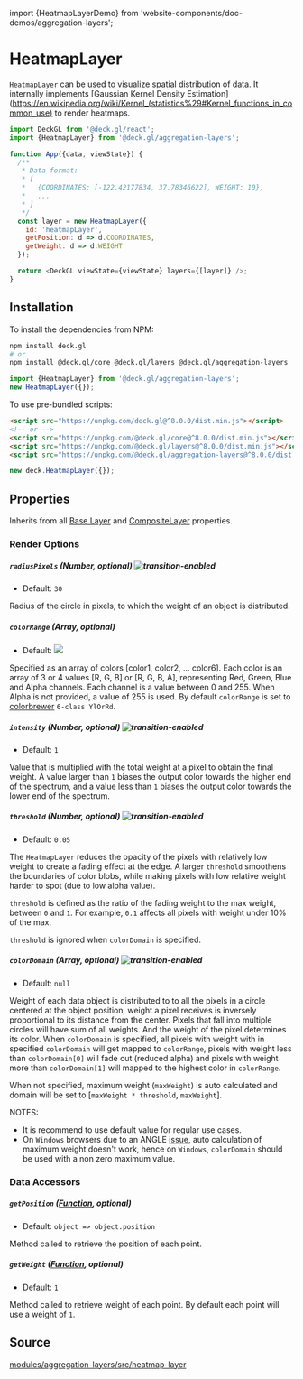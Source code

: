 import {HeatmapLayerDemo} from 'website-components/doc-demos/aggregation-layers';

<HeatmapLayerDemo />


# HeatmapLayer

`HeatmapLayer` can be used to visualize spatial distribution of data. It internally implements [Gaussian Kernel Density Estimation](https://en.wikipedia.org/wiki/Kernel_(statistics%29#Kernel_functions_in_common_use) to render heatmaps.

```js
import DeckGL from '@deck.gl/react';
import {HeatmapLayer} from '@deck.gl/aggregation-layers';

function App({data, viewState}) {
  /**
   * Data format:
   * [
   *   {COORDINATES: [-122.42177834, 37.78346622], WEIGHT: 10},
   *   ...
   * ]
   */
  const layer = new HeatmapLayer({
    id: 'heatmapLayer',
    getPosition: d => d.COORDINATES,
    getWeight: d => d.WEIGHT    
  });

  return <DeckGL viewState={viewState} layers={[layer]} />;
}
```


## Installation

To install the dependencies from NPM:

```bash
npm install deck.gl
# or
npm install @deck.gl/core @deck.gl/layers @deck.gl/aggregation-layers
```

```js
import {HeatmapLayer} from '@deck.gl/aggregation-layers';
new HeatmapLayer({});
```

To use pre-bundled scripts:

```html
<script src="https://unpkg.com/deck.gl@^8.0.0/dist.min.js"></script>
<!-- or -->
<script src="https://unpkg.com/@deck.gl/core@^8.0.0/dist.min.js"></script>
<script src="https://unpkg.com/@deck.gl/layers@^8.0.0/dist.min.js"></script>
<script src="https://unpkg.com/@deck.gl/aggregation-layers@^8.0.0/dist.min.js"></script>
```

```js
new deck.HeatmapLayer({});
```


## Properties

Inherits from all [Base Layer](/docs/api-reference/core/layer.md) and [CompositeLayer](/docs/api-reference/core/composite-layer.md) properties.

### Render Options

##### `radiusPixels` (Number, optional) ![transition-enabled](https://img.shields.io/badge/transition-enabled-green.svg?style=flat-square")

* Default: `30`

Radius of the circle in pixels, to which the weight of an object is distributed.

##### `colorRange` (Array, optional)

* Default: <img src="/website/src/static/images/colorbrewer_YlOrRd_6.png"/>

Specified as an array of colors [color1, color2, ... color6]. Each color is an array of 3 or 4 values [R, G, B] or [R, G, B, A], representing Red, Green, Blue and Alpha channels.  Each channel is a value between 0 and 255. When Alpha is not provided, a value of 255 is used. By default `colorRange` is set to
[colorbrewer](http://colorbrewer2.org/#type=sequential&scheme=YlOrRd&n=6) `6-class YlOrRd`.

##### `intensity` (Number, optional) ![transition-enabled](https://img.shields.io/badge/transition-enabled-green.svg?style=flat-square")

* Default: `1`

Value that is multiplied with the total weight at a pixel to obtain the final weight. A value larger than `1` biases the output color towards the higher end of the spectrum, and a value less than `1` biases the output color towards the lower end of the spectrum.

##### `threshold` (Number, optional) ![transition-enabled](https://img.shields.io/badge/transition-enabled-green.svg?style=flat-square")

* Default: `0.05`

The `HeatmapLayer` reduces the opacity of the pixels with relatively low weight to create a fading effect at the edge. A larger `threshold` smoothens the boundaries of color blobs, while making pixels with low relative weight harder to spot (due to low alpha value).

`threshold` is defined as the ratio of the fading weight to the max weight, between `0` and `1`. For example, `0.1` affects all pixels with weight under 10% of the max.

`threshold` is ignored when `colorDomain` is specified.

##### `colorDomain` (Array, optional) ![transition-enabled](https://img.shields.io/badge/transition-enabled-green.svg?style=flat-square")

* Default: `null`

Weight of each data object is distributed to to all the pixels in a circle centered at the object position, weight a pixel receives is inversely proportional to its distance from the center. Pixels that fall into multiple circles will have sum of all weights. And the weight of the pixel determines its color. When `colorDomain` is specified, all pixels with weight with in specified `colorDomain` will get mapped to `colorRange`, pixels with weight less than `colorDomain[0]` will fade out (reduced alpha) and pixels with weight more than `colorDomain[1]` will mapped to the highest color in `colorRange`.

When not specified, maximum weight (`maxWeight`) is auto calculated and domain will be set to [`maxWeight * threshold`, `maxWeight`].

NOTES:
- It is recommend to use default value for regular use cases.
- On `Windows` browsers due to an ANGLE [issue](https://github.com/visgl/deck.gl/issues/3554), auto calculation of maximum weight doesn't work, hence on `Windows`, `colorDomain` should be used with a non zero maximum value.

### Data Accessors

##### `getPosition` ([Function](/docs/developer-guide/using-layers.md#accessors), optional)

* Default: `object => object.position`

Method called to retrieve the position of each point.

##### `getWeight` ([Function](/docs/developer-guide/using-layers.md#accessors), optional)

* Default: `1`

Method called to retrieve weight of each point. By default each point will use a weight of `1`.

## Source

[modules/aggregation-layers/src/heatmap-layer](https://github.com/visgl/deck.gl/tree/8.2-release/modules/aggregation-layers/src/heatmap-layer)
